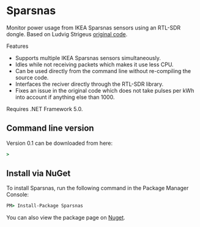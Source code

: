 # Sparsnas
Monitor power usage from IKEA Sparsnas sensors using an RTL-SDR dongle. Based on Ludvig Strigeus [original code](https://github.com/strigeus/sparsnas_decoder).

Features
- Supports multiple IKEA Sparsnas sensors simultaneously.
- Idles while not receiving packets which makes it use less CPU.
- Can be used directly from the command line without re-compiling the source code.
- Interfaces the reciver directly through the RTL-SDR library.
- Fixes an issue in the original code which does not take pulses per kWh into account if anything else than 1000.

Requires .NET Framework 5.0.

## Command line version
Version 0.1 can be downloaded from here:

```cmd
> 
```

## Install via NuGet
To install Sparsnas, run the following command in the Package Manager Console:

```cmd
PM> Install-Package Sparsnas
```

You can also view the package page on [Nuget](https://www.nuget.org/packages/Sparsnas).